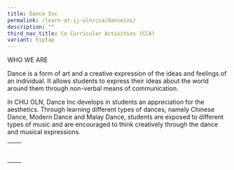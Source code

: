 ```yaml
---
title: Dance Inc
permalink: /learn-at-ij-oln/cca/danceinc/
description: ""
third_nav_title: Co Curricular Activities (CCA)
variant: tiptap
---
```

<p>WHO WE ARE</p><p>Dance is a form of art and a creative expression of the ideas and feelings of an individual. It allows students to express their ideas about the world around them through non-verbal means of communication.</p><p>In CHIJ OLN, Dance Inc develops in students an appreciation for the aesthetics. Through learning different types of dances, namely Chinese Dance, Modern Dance and Malay Dance, students are exposed to different types of music and are encouraged to think creatively through the dance and musical expressions.</p><table><tbody><tr><td rowspan="1" colspan="1"><p></p></td><td rowspan="1" colspan="1"><p></p></td></tr><tr><td rowspan="1" colspan="1"><p></p></td><td rowspan="1" colspan="1"><p></p></td></tr></tbody></table><p></p>